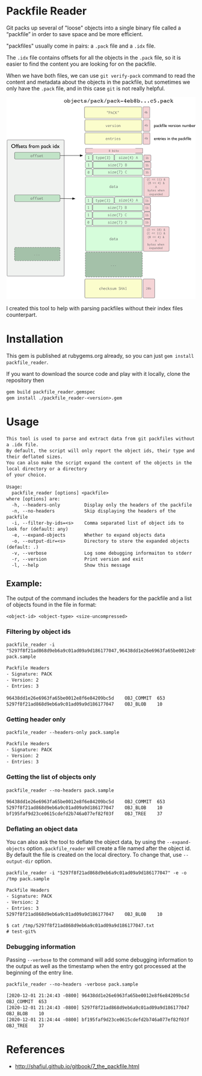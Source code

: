 # Packfile Reader

Git packs up several of "loose" objects into a single binary file called a “packfile” in order to save space and be more efficient.

"packfiles" usually come in pairs: a `.pack` file and a `.idx` file.

The `.idx` file contains offsets for all the objects in the `.pack` file, so it is easier to find the content you are looking for on the packfile.

When we have both files, we can use `git verify-pack` command to read the content and metadata about the objects in the packfile, but sometimes we only have the `.pack` file, and in this case `git` is not really helpful.

![packfile](packfile-format.png?raw=true "Packfile Format")

I created this tool to help with parsing packfiles without their index files counterpart.

# Installation

This gem is published at rubygems.org already, so you can just `gem install packfile_reader`.

If you want to download the source code and play with it locally, clone the repository then

```
gem build packfile_reader.gemspec
gem install ./packfile_reader-<version>.gem
```

# Usage

```
This tool is used to parse and extract data from git packfiles without a .idx file.
By default, the script will only report the object ids, their type and their deflated sizes.
You can also make the script expand the content of the objects in the local directory or a directory
of your choice.

Usage:
  packfile_reader [options] <packfile>
where [options] are:
  -h, --headers-only         Display only the headers of the packfile
  -n, --no-headers           Skip displaying the headers of the packfile
  -i, --filter-by-ids=<s>    Comma separated list of object ids to look for (default: any)
  -e, --expand-objects       Whether to expand objects data
  -o, --output-dir=<s>       Directory to store the expanded objects (default: .)
  -v, --verbose              Log some debugging informaiton to stderr
  -r, --version              Print version and exit
  -l, --help                 Show this message

```

## Example:

The output of the command includes the headers for the packfile and a list of objects found in the file in format:

```
<object-id> <object-type> <size-uncompressed>
```

### Filtering by object ids

```
packfile_reader -i "5297f8f21ad868d9eb6a9c01ad09a9d186177047,96438dd1e26e6963fa65be0012e8f6e84209bc5d" pack.sample
```

```
Packfile Headers
- Signature: PACK
- Version: 2
- Entries: 3

96438dd1e26e6963fa65be0012e8f6e84209bc5d	OBJ_COMMIT	653
5297f8f21ad868d9eb6a9c01ad09a9d186177047	OBJ_BLOB	10
```

### Getting header only

```
packfile_reader --headers-only pack.sample 
```

```
Packfile Headers
- Signature: PACK
- Version: 2
- Entries: 3
```

### Getting the list of objects only

```
packfile_reader --no-headers pack.sample 
```

```
96438dd1e26e6963fa65be0012e8f6e84209bc5d	OBJ_COMMIT	653
5297f8f21ad868d9eb6a9c01ad09a9d186177047	OBJ_BLOB	10
bf195faf9d23ce0615cdefd2b746a077ef82f03f	OBJ_TREE	37
```

### Deflating an object data

You can also ask the tool to deflate the object data, by using the `--expand-objects` option. `packfile_reader` will create a file named after the object id. By default the file is created on the local directory. To change that, use `--output-dir` option.

```
packfile_reader -i "5297f8f21ad868d9eb6a9c01ad09a9d186177047" -e -o /tmp pack.sample 
```

```
Packfile Headers
- Signature: PACK
- Version: 2
- Entries: 3
5297f8f21ad868d9eb6a9c01ad09a9d186177047	OBJ_BLOB	10
```

```
$ cat /tmp/5297f8f21ad868d9eb6a9c01ad09a9d186177047.txt 
# test-git%
```

### Debugging information

Passing `--verbose` to the command will add some debugging information to the output as well as the timestamp when the entry got processed at the beginning of the entry line.

```
packfile_reader --no-headers -verbose pack.sample 
```

```
[2020-12-01 21:24:43 -0800] 96438dd1e26e6963fa65be0012e8f6e84209bc5d	OBJ_COMMIT	653
[2020-12-01 21:24:43 -0800] 5297f8f21ad868d9eb6a9c01ad09a9d186177047	OBJ_BLOB	10
[2020-12-01 21:24:44 -0800] bf195faf9d23ce0615cdefd2b746a077ef82f03f	OBJ_TREE	37
```
# References
-  http://shafiul.github.io/gitbook/7_the_packfile.html
